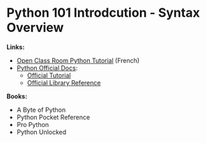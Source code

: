 Python 101 Introdcution - Syntax Overview
=========================================

**Links:**

- [Open Class Room Python
  Tutorial](https://openclassrooms.com/courses/apprenez-a-programmer-en-python) (French)
- [Python Official Docs](https://docs.python.org/3/):
  - [Official Tutorial](https://docs.python.org/3/tutorial/index.html)
  - [Official Library Reference](https://docs.python.org/3/library/index.html)

**Books:**

- A Byte of Python
- Python Pocket Reference
- Pro Python
- Python Unlocked
